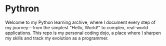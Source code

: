 # Pythron
Welcome to my Python learning archive, where I document every step of my journey—from the simplest "Hello, World!" to complex, real-world applications. This repo is my personal coding dojo, a place where I sharpen my skills and track my evolution as a programmer.

